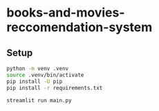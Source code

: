 # books-and-movies-reccomendation-system

## Setup
```bash
python -m venv .venv
source .venv/bin/activate
pip install -U pip
pip install -r requirements.txt

streamlit run main.py 
```
